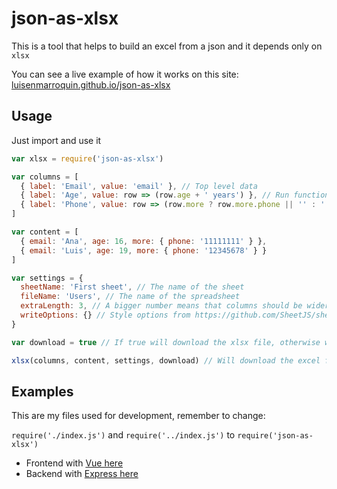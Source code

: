 # json-as-xlsx

This is a tool that helps to build an excel from a json and it depends only on `xlsx`

You can see a live example of how it works on this site: [luisenmarroquin.github.io/json-as-xlsx](https://luisenmarroquin.github.io/json-as-xlsx)

## Usage

Just import and use it

```js
var xlsx = require('json-as-xlsx')

var columns = [
  { label: 'Email', value: 'email' }, // Top level data
  { label: 'Age', value: row => (row.age + ' years') }, // Run functions
  { label: 'Phone', value: row => (row.more ? row.more.phone || '' : '') }, // Deep props
]

var content = [
  { email: 'Ana', age: 16, more: { phone: '11111111' } },
  { email: 'Luis', age: 19, more: { phone: '12345678' } }
]

var settings = {
  sheetName: 'First sheet', // The name of the sheet
  fileName: 'Users', // The name of the spreadsheet
  extraLength: 3, // A bigger number means that columns should be wider
  writeOptions: {} // Style options from https://github.com/SheetJS/sheetjs#writing-options
}

var download = true // If true will download the xlsx file, otherwise will return a buffer

xlsx(columns, content, settings, download) // Will download the excel file
```

## Examples

This are my files used for development, remember to change:

`require('./index.js')` and `require('../index.js')` to `require('json-as-xlsx')`

* Frontend with [Vue here](https://github.com/LuisEnMarroquin/json-as-xlsx/blob/main/src/App.vue)
* Backend with [Express here](https://github.com/LuisEnMarroquin/json-as-xlsx/blob/main/server.js)

<!--

## Publish to NPM and create tag

Remember to change version number first

```shell
gac New commit # Git add and commit + message
npm login # Login to npm registry
yarn compile # TypeScript compile and uglify code
npm publish # Publish package to NPM
git tag -a -m "Published v1.1.8" v1.1.8 # Tag your release
git push --follow-tags # Push commit and tags
```

-->
